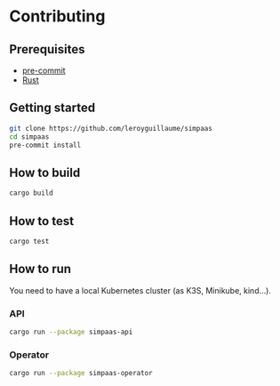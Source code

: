 # Contributing

## Prerequisites
- [pre-commit](https://pre-commit.com/)
- [Rust](https://rustup.rs/)

## Getting started

```bash
git clone https://github.com/leroyguillaume/simpaas
cd simpaas
pre-commit install
```

## How to build

```bash
cargo build
```

## How to test

```bash
cargo test
```

## How to run

You need to have a local Kubernetes cluster (as K3S, Minikube, kind...).

### API

```bash
cargo run --package simpaas-api
```

### Operator

```bash
cargo run --package simpaas-operator
```
